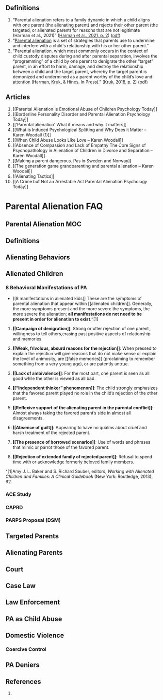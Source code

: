 ## Definitions

1. “Parental alienation refers to a family dynamic in which a child aligns with one parent (the alienating parent) and rejects their other parent (the targeted, or alienated parent) for reasons that are not legitimate (Harman et al., 2021)” ([Harman et al., 2021, p. 2](zotero://select/library/items/QTH6VRUY)) ([pdf](zotero://open-pdf/library/items/HWXQD47X?page=2&annotation=X3VQMSUD)) 
2. ”[Parental alienation](https://www.psychologytoday.com/us/basics/parental-alienation "Psychology Today looks at Parental alienation") is a set of strategies that parents use to undermine and interfere with a child's relationship with his or her other parent.” 
3. “Parental alienation, which most commonly occurs in the context of child custody disputes during and after parental separation, involves the “programming” of a child by one parent to denigrate the other “target” parent, in an effort to harm, damage, and destroy the relationship between a child and the target parent, whereby the target parent is demonized and undermined as a parent worthy of the child’s love and attention (Harman, Kruk, & Hines, In Press).” ([Kruk, 2018, p. 2](zotero://select/library/items/SUXZJMSP)) ([pdf](zotero://open-pdf/library/items/D9PQKNAV?page=2&annotation=VGPXEDFQ))

## Articles

1. [[Parental Alienation Is Emotional Abuse of Children  Psychology Today]]
2. [[Borderline Personality Disorder and Parental Alienation  Psychology Today]]
3. [['Parental alienation' What it means and why it matters]]
4. [[What is Induced Psychological Splitting and Why Does it Matter – Karen Woodall (1)]]
5. [[When Child Abuse Looks Like Love – Karen Woodall]]
6. [[Absence of Compassion and Lack of Empathy The Core Signs of Psychopathology in Alienation of Children in Divorce and Separation – Karen Woodall]]
7. [[Making a parent dangerous. Pas in Sweden and Norway]]
8. [[The generation game grandparenting and parental alienation – Karen Woodall]]
9. [[Alienating Tactics]]
10. [[A Crime but Not an Arrestable Act Parental Alienation  Psychology Today]]

# Parental Alienation FAQ


## Parental Alienation MOC


## Definitions



## Alienating Behaviors
### 

## Alienated Children
### 8 Behavioral Manifestations of PA
- [[8 manifestations in alienated kids]]
These are the symptoms of parental alienation that appear within [[alienated children]]. Generally, the more symptoms present and the more severe the symptoms, the more severe the alienation; **all manifestations do not need to be present in order for alienation to exist**.^[1]

1. **[[Campaign of denigration]]**: Strong or utter rejection of one parent, willingness to tell others,erasing past positive aspects of relationship and memories.

2. **[[Weak, frivolous, absurd reasons for the rejection]]**: When pressed to explain the rejection will give reasons that do not make sense or explain the level of animosity, are [[false memories]] (proclaiming to remember something from a very young age), or are patently untrue.

3. **[[Lack of ambivalence]]**: For the most part, one parent is seen as all good while the other is viewed as all bad.

4. **[[“Independent thinker” phenomenon]]**: The child strongly emphasizes that the favored parent played no role in the child’s rejection of the other parent.

5. **[[Reflexive support of the alienating parent in the parental conflict]]**: Almost always taking the favored parent’s side in almost all disagreements.

6. **[[Absence of guilt]]**: Appearing to have no qualms about cruel and harsh treatment of the rejected parent.

7. **[[The presence of borrowed scenarios]]**: Use of words and phrases that mimic or parrot those of the favored parent.

8. **[[Rejection of extended family of rejected parent]]**: Refusal to spend time with or acknowledge formerly beloved family members.

^[1]Amy J. L. Baker and S. Richard Sauber, editors, *Working with Alienated Children and Families: A Clinical Guidebook* (New York: Routledge, 2013), 62.



### ACE Study
### CAPRD
### PARPS Proposal (DSM)

## Targeted Parents

## Alienating Parents

## Court

## Case Law

## Law Enforcement



## PA as Child Abuse


## Domestic Violence
### Coercive Control

## PA Deniers


## References

1. 